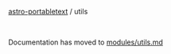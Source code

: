 [astro-portabletext](README.md) / utils

&nbsp;

Documentation has moved to [modules/utils.md](./modules/utils.md)
